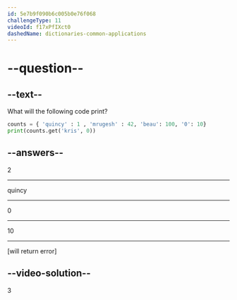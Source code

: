 ```yaml
---
id: 5e7b9f090b6c005b0e76f068
challengeType: 11
videoId: f17xPfIXct0
dashedName: dictionaries-common-applications
---
```


# --question--

## --text--

What will the following code print?

```python
counts = { 'quincy' : 1 , 'mrugesh' : 42, 'beau': 100, '0': 10}
print(counts.get('kris', 0))
```

## --answers--

2

---

quincy

---

0

---

10

---

[will return error]

## --video-solution--

3

